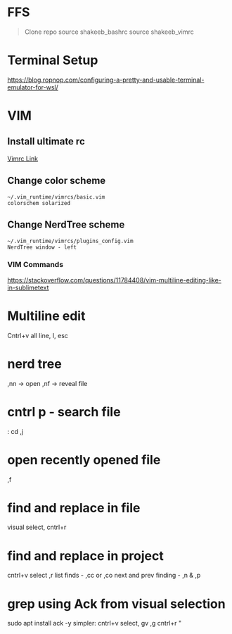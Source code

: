 # FFS
> Clone repo
> source shakeeb_bashrc
> source shakeeb_vimrc

# Terminal Setup
https://blog.ropnop.com/configuring-a-pretty-and-usable-terminal-emulator-for-wsl/

# VIM

## Install ultimate rc
[Vimrc Link](https://github.com/amix/vimrc)

## Change color scheme
```
~/.vim_runtime/vimrcs/basic.vim
colorschem solarized
```
## Change NerdTree scheme
```
~/.vim_runtime/vimrcs/plugins_config.vim
NerdTree window - left
```
### VIM Commands
https://stackoverflow.com/questions/11784408/vim-multiline-editing-like-in-sublimetext

# Multiline edit
Cntrl+v all line, I<chars>, esc

# nerd tree
,nn -> open
,nf -> reveal file

# cntrl p - search file
: cd <path>
,j

# open recently opened file
,f

# find and replace in file
visual select, cntrl+r
# find and replace in project
cntrl+v select ,r
list finds - ,cc or ,co
next and prev finding - ,n & ,p
# grep using Ack from visual selection
sudo apt install ack -y
simpler: cntrl+v select, gv
,g cntrl+r "
